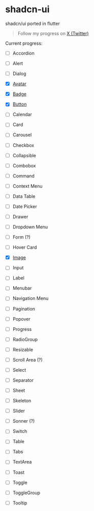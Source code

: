# shadcn-ui

shadcn/ui ported in flutter

> Follow my progress on [X (Twitter)](https://twitter.com/nank1ro)

Current progress:
- [ ] Accordion
- [ ] Alert
- [ ] Dialog
- [x] [Avatar](https://mariuti.com/shadcn-ui/components/avatar/)
- [x] [Badge](https://mariuti.com/shadcn-ui/components/badge/)
- [x] [Button](https://mariuti.com/shadcn-ui/components/button/)
- [ ] Calendar
- [ ] Card
- [ ] Carousel
- [ ] Checkbox
- [ ] Collapsible
- [ ] Combobox
- [ ] Command
- [ ] Context Menu
- [ ] Data Table
- [ ] Date Picker
- [ ] Drawer
- [ ] Dropdown Menu
- [ ] Form (?)
- [ ] Hover Card
- [x] [Image](https://mariuti.com/shadcn-ui/components/image/)
- [ ] Input
- [ ] Label
- [ ] Menubar
- [ ] Navigation Menu
- [ ] Pagination
- [ ] Popover
- [ ] Progress
- [ ] RadioGroup
- [ ] Resizable
- [ ] Scroll Area (?)
- [ ] Select
- [ ] Separator
- [ ] Sheet
- [ ] Skeleton
- [ ] Slider
- [ ] Sonner (?)
- [ ] Switch
- [ ] Table
- [ ] Tabs
- [ ] TextArea
- [ ] Toast
- [ ] Toggle
- [ ] ToggleGroup
- [ ] Tooltip





